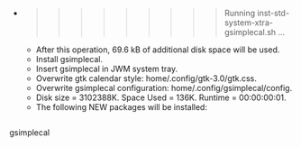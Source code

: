 * >>>>>>>>> Running inst-std-system-xtra-gsimplecal.sh ...
  * After this operation, 69.6 kB of additional disk space will be used.
  * Install gsimplecal.
  * Insert gsimplecal in JWM system tray.
  * Overwrite gtk calendar style: home/.config/gtk-3.0/gtk.css.
  * Overwrite gsimplecal configuration: home/.config/gsimplecal/config.
  * Disk size = 3102388K. Space Used = 136K. Runtime = 00:00:00:01.
  * The following NEW packages will be installed:
  ```bash
gsimplecal
  ```
